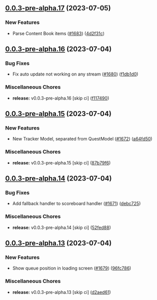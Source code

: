 ## [0.0.3-pre-alpha.17](https://github.com/Wynntils/Artemis/compare/v0.0.3-pre-alpha.16...v0.0.3-pre-alpha.17) (2023-07-05)


### New Features

* Parse Content Book items ([#1683](https://github.com/Wynntils/Artemis/issues/1683)) ([4d2f31c](https://github.com/Wynntils/Artemis/commit/4d2f31cf42bcd82dfcee327c61847a6f3202b44b))

## [0.0.3-pre-alpha.16](https://github.com/Wynntils/Artemis/compare/v0.0.3-pre-alpha.15...v0.0.3-pre-alpha.16) (2023-07-04)


### Bug Fixes

* Fix auto update not working on any stream ([#1680](https://github.com/Wynntils/Artemis/issues/1680)) ([f1db1d0](https://github.com/Wynntils/Artemis/commit/f1db1d0696217a1066f7f4de81b2c1192ad225a8))


### Miscellaneous Chores

* **release:** v0.0.3-pre-alpha.16 [skip ci] ([f117490](https://github.com/Wynntils/Artemis/commit/f117490f6937952fa979fc4795a009a14f3a1458))

## [0.0.3-pre-alpha.15](https://github.com/Wynntils/Artemis/compare/v0.0.3-pre-alpha.14...v0.0.3-pre-alpha.15) (2023-07-04)


### New Features

* New Tracker Model, separated from QuestModel ([#1672](https://github.com/Wynntils/Artemis/issues/1672)) ([a64fd50](https://github.com/Wynntils/Artemis/commit/a64fd50f6a01905410521e6b63f29710a3f00dd9))


### Miscellaneous Chores

* **release:** v0.0.3-pre-alpha.15 [skip ci] ([87b79f6](https://github.com/Wynntils/Artemis/commit/87b79f68d778823dbef36c1ad8b64aea21ef1308))

## [0.0.3-pre-alpha.14](https://github.com/Wynntils/Artemis/compare/v0.0.3-pre-alpha.13...v0.0.3-pre-alpha.14) (2023-07-04)


### Bug Fixes

* Add fallback handler to scoreboard handler ([#1671](https://github.com/Wynntils/Artemis/issues/1671)) ([debc725](https://github.com/Wynntils/Artemis/commit/debc725318921739ea577135d2aba37f2500b74c))


### Miscellaneous Chores

* **release:** v0.0.3-pre-alpha.14 [skip ci] ([52fed88](https://github.com/Wynntils/Artemis/commit/52fed88c661098aea9460725ad7a1b92102bfc87))

## [0.0.3-pre-alpha.13](https://github.com/Wynntils/Artemis/compare/v0.0.3-pre-alpha.12...v0.0.3-pre-alpha.13) (2023-07-04)


### New Features

* Show queue position in loading screen ([#1679](https://github.com/Wynntils/Artemis/issues/1679)) ([96fc786](https://github.com/Wynntils/Artemis/commit/96fc786f7426e3c69ada9256c71cdd860b4706c8))


### Miscellaneous Chores

* **release:** v0.0.3-pre-alpha.13 [skip ci] ([d2aed61](https://github.com/Wynntils/Artemis/commit/d2aed61766b0746c45fa96c519f00e2762720995))

